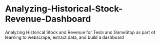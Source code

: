 # Analyzing-Historical-Stock-Revenue-Dashboard
Analyzing Historical Stock and Revenue for Tesla and GameStop as part of learning to webscrape, extract data, and build a dashboard
